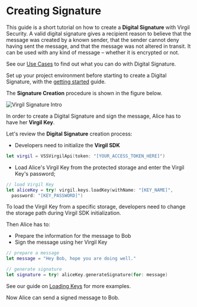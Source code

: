 # Creating Signature

This guide is a short tutorial on how to create a **Digital Signature** with Virgil Security. A valid digital signature gives a recipient reason to believe that the message was created by a known sender, that the sender cannot deny having sent the message, and that the message was not altered in transit. It can be used with any kind of message – whether it is encrypted or not.

See our [Use Cases](https://github.com/VirgilSecurity/virgil-sdk-x/tree/docs-review/documentation-swift) to find out what you can do with Digital Signature.

Set up your project environment before starting to create a Digital Signature, with the [getting started](https://github.com/VirgilSecurity/virgil-sdk-x/blob/docs-review/documentation-swift/guides/configuration/client-configuration.md) guide.

The **Signature Creation** procedure is shown in the figure below.

![Virgil Signature Intro](https://github.com/VirgilSecurity/virgil-sdk-x/blob/docs-review/documentation-swift/img/Signature_introduction.png "Create Signature")

In order to create a Digital Signature and sign the message, Alice has to have her **Virgil Key**.


Let's review the **Digital Signature** creation process:

- Developers need to initialize the **Virgil SDK**

```swift
let virgil = VSSVirgilApi(token: "[YOUR_ACCESS_TOKEN_HERE]")
```

- Load Alice's Virgil Key from the protected storage and enter the Virgil Key's password;

```swift
// load Virgil Key
let aliceKey = try! virgil.keys.loadKey(withName: "[KEY_NAME]",
  password: "[KEY_PASSWORD]")
```


To load the Virgil Key from a specific storage, developers need to change the storage path during Virgil SDK initialization.

Then Alice has to:
- Prepare the information for the message to Bob
- Sign the message using her Virgil Key

```swift
// prepare a message
let message = "Hey Bob, hope you are doing well."

// generate signature
let signature = try! aliceKey.generateSignature(for: message)
```

See our guide on [Loading Keys](https://github.com/VirgilSecurity/virgil-sdk-x/blob/docs-review/documentation-swift/guides/virgil-key/loading-key.md) for more examples.

Now Alice can send a signed message to Bob.
